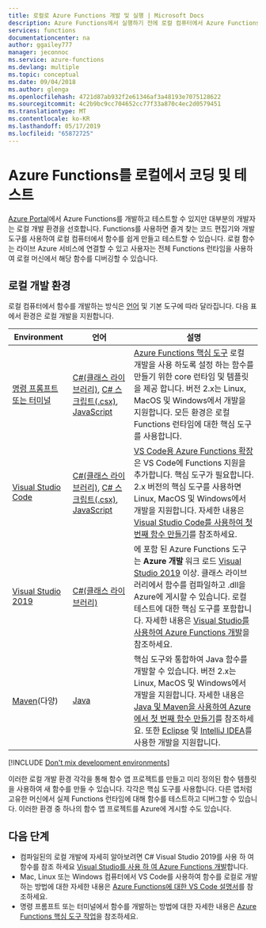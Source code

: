 ```yaml
---
title: 로컬로 Azure Functions 개발 및 실행 | Microsoft Docs
description: Azure Functions에서 실행하기 전에 로컬 컴퓨터에서 Azure Functions를 코딩 및 테스트하는 방법을 알아봅니다.
services: functions
documentationcenter: na
author: ggailey777
manager: jeconnoc
ms.service: azure-functions
ms.devlang: multiple
ms.topic: conceptual
ms.date: 09/04/2018
ms.author: glenga
ms.openlocfilehash: 4721d87ab932f2e61346af3a48193e7075128622
ms.sourcegitcommit: 4c2b9bc9cc704652cc77f33a870c4ec2d0579451
ms.translationtype: MT
ms.contentlocale: ko-KR
ms.lasthandoff: 05/17/2019
ms.locfileid: "65872725"
---
```

# <a name="code-and-test-azure-functions-locally"></a>Azure Functions를 로컬에서 코딩 및 테스트

[Azure Portal]에서 Azure Functions를 개발하고 테스트할 수 있지만 대부분의 개발자는 로컬 개발 환경을 선호합니다. Functions를 사용하면 즐겨 찾는 코드 편집기와 개발 도구를 사용하여 로컬 컴퓨터에서 함수를 쉽게 만들고 테스트할 수 있습니다. 로컬 함수는 라이브 Azure 서비스에 연결할 수 있고 사용자는 전체 Functions 런타임을 사용하여 로컬 머신에서 해당 함수를 디버깅할 수 있습니다.

## <a name="local-development-environments"></a>로컬 개발 환경

로컬 컴퓨터에서 함수를 개발하는 방식은 [언어](supported-languages.md) 및 기본 도구에 따라 달라집니다. 다음 표에서 환경은 로컬 개발을 지원합니다.

|Environment                              |언어         |설명|
|-----------------------------------------|------------|---|
| [명령 프롬프트 또는 터미널](functions-run-local.md) | [C#(클래스 라이브러리)](functions-dotnet-class-library.md), [C# 스크립트(.csx)](functions-reference-csharp.md), [JavaScript](functions-reference-node.md) | [Azure Functions 핵심 도구] 로컬 개발을 사용 하도록 설정 하는 함수를 만들기 위한 core 런타임 및 템플릿을 제공 합니다. 버전 2.x는 Linux, MacOS 및 Windows에서 개발을 지원합니다. 모든 환경은 로컬 Functions 런타임에 대한 핵심 도구를 사용합니다. |
|[Visual Studio Code](functions-create-first-function-vs-code.md)| [C#(클래스 라이브러리)](functions-dotnet-class-library.md), [C# 스크립트(.csx)](functions-reference-csharp.md), [JavaScript](functions-reference-node.md) | [VS Code용 Azure Functions 확장](https://marketplace.visualstudio.com/items?itemName=ms-azuretools.vscode-azurefunctions)은 VS Code에 Functions 지원을 추가합니다. 핵심 도구가 필요합니다. 2.x 버전의 핵심 도구를 사용하면 Linux, MacOS 및 Windows에서 개발을 지원합니다. 자세한 내용은 [Visual Studio Code를 사용하여 첫 번째 함수 만들기](functions-create-first-function-vs-code.md)를 참조하세요. |
| [Visual Studio 2019](functions-develop-vs.md) | [C#(클래스 라이브러리)](functions-dotnet-class-library.md) | 에 포함 된 Azure Functions 도구는 **Azure 개발** 워크 로드 [Visual Studio 2019](https://www.visualstudio.com/vs/) 이상. 클래스 라이브러리에서 함수를 컴파일하고 .dll을 Azure에 게시할 수 있습니다. 로컬 테스트에 대한 핵심 도구를 포함합니다. 자세한 내용은 [Visual Studio를 사용하여 Azure Functions 개발](functions-develop-vs.md)을 참조하세요. |
| [Maven](functions-create-first-java-maven.md)(다양) | [Java](functions-reference-java.md) | 핵심 도구와 통합하여 Java 함수를 개발할 수 있습니다. 버전 2.x는 Linux, MacOS 및 Windows에서 개발을 지원합니다. 자세한 내용은 [Java 및 Maven을 사용하여 Azure에서 첫 번째 함수 만들기](functions-create-first-java-maven.md)를 참조하세요. 또한 [Eclipse](functions-create-maven-eclipse.md) 및 [IntelliJ IDEA](functions-create-maven-intellij.md)를 사용한 개발을 지원합니다. |

[!INCLUDE [Don't mix development environments](../../includes/functions-mixed-dev-environments.md)]

이러한 로컬 개발 환경 각각을 통해 함수 앱 프로젝트를 만들고 미리 정의된 함수 템플릿을 사용하여 새 함수를 만들 수 있습니다. 각각은 핵심 도구를 사용합니다. 다른 앱처럼 고유한 머신에서 실제 Functions 런타임에 대해 함수를 테스트하고 디버그할 수 있습니다. 이러한 환경 중 하나의 함수 앱 프로젝트를 Azure에 게시할 수도 있습니다.  

## <a name="next-steps"></a>다음 단계

+ 컴파일된의 로컬 개발에 자세히 알아보려면 C# Visual Studio 2019를 사용 하 여 함수를 참조 하세요 [Visual Studio를 사용 하 여 Azure Functions 개발](functions-develop-vs.md)합니다.
+ Mac, Linux 또는 Windows 컴퓨터에서 VS Code를 사용하여 함수를 로컬로 개발하는 방법에 대한 자세한 내용은 [Azure Functions에 대한 VS Code 설명서](https://code.visualstudio.com/tutorials/functions-extension/getting-started)를 참조하세요.
+ 명령 프롬프트 또는 터미널에서 함수를 개발하는 방법에 대한 자세한 내용은 [Azure Functions 핵심 도구 작업](functions-run-local.md)을 참조하세요.

<!-- LINKS -->

[Azure Functions 핵심 도구]: https://www.npmjs.com/package/azure-functions-core-tools
[Azure Portal]: https://portal.azure.com 
[Node.js]: https://docs.npmjs.com/getting-started/installing-node#osx-or-windows
